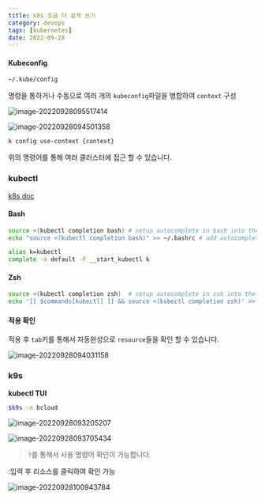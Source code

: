 ```yaml
---
title: k8s 조금 더 쉽게 쓰기
category: devops
tags: [kubernetes]
date: 2022-09-28
---
```


#### Kubeconfig

```bash
~/.kube/config
```

명령을 통하거나 수동으로 여러 개의 `kubeconfig`파일을 병합하여 `context` 구성

![image-20220928095517414](../../../assets/images/posts/2022-09-28-post-k8s-cozy/image-20220928095517414.png)

![image-20220928094501358](../../../assets/images/posts/2022-09-28-post-k8s-cozy/image-20220928094501358.png)

```bash
k config use-context {context}
```

위의 명령어를 통해 여러 클러스터에 접근 할 수 있습니다.

### kubectl

[k8s doc](https://kubernetes.io/docs/reference/kubectl/cheatsheet/)

#### Bash

```bash
source <(kubectl completion bash) # setup autocomplete in bash into the current shell, bash-completion package should be installed first.
echo "source <(kubectl completion bash)" >> ~/.bashrc # add autocomplete permanently to your bash shell.
```

```bash
alias k=kubectl
complete -o default -F __start_kubectl k
```

#### Zsh

```bash
source <(kubectl completion zsh)  # setup autocomplete in zsh into the current shell
echo '[[ $commands[kubectl] ]] && source <(kubectl completion zsh)' >> ~/.zshrc # add autocomplete permanently to your zsh shell
```

#### 적용 확인

적용 후 `tab`키를 통해서 자동완성으로 `resource`들을 확인 할 수 있습니다.

![image-20220928094031158](../../../assets/images/posts/2022-09-28-post-k8s-cozy/image-20220928094031158.png)

### k9s

**kubectl TUI**

```bash
$k9s -n bcloud
```

![image-20220928093205207](../../../assets/images/posts/2022-09-28-post-k8s-cozy/image-20220928093205207.png)

![image-20220928093705434](../../../assets/images/posts/2022-09-28-post-k8s-cozy/image-20220928093705434.png)

> `?`를 통해서 사용 명령어 확인이 가능합니다.

:입력 후 리소스를 클릭하여 확인 가능

![image-20220928100943784](../../../assets/images/posts/2022-09-28-post-k8s-cozy/image-20220928100943784.png)
